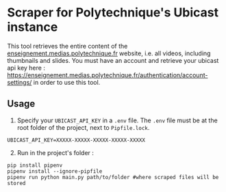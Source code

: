 # Scraper for Polytechnique's Ubicast instance

This tool retrieves the entire content of the [enseignement.medias.polytechnique.fr](https://enseignement.medias.polytechnique.fr/) website, i.e. all videos, including thumbnails and slides.
You must have an account and retrieve your ubicast api key here : https://enseignement.medias.polytechnique.fr/authentication/account-settings/ in order to use this tool.

## Usage

1. Specify your `UBICAST_API_KEY` in a `.env` file. The `.env` file must be at the root folder of the project, next to `Pipfile.lock`.
```text
UBICAST_API_KEY=XXXXX-XXXXX-XXXXX-XXXXX-XXXXX
```
2. Run in the project's folder :
```shell
pip install pipenv
pipenv install --ignore-pipfile
pipenv run python main.py path/to/folder #where scraped files will be stored
```